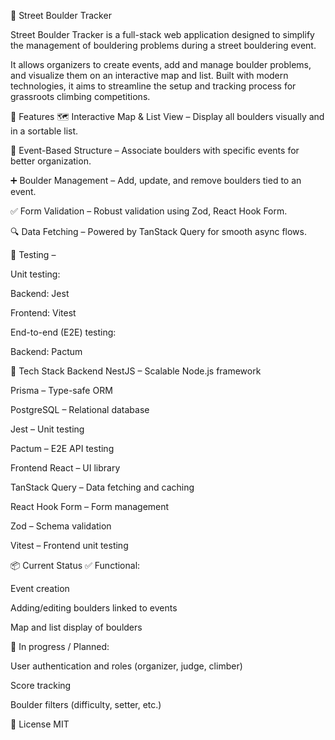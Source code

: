 🧗 Street Boulder Tracker

Street Boulder Tracker is a full-stack web application designed to simplify the management of bouldering problems during a street bouldering event.

It allows organizers to create events, add and manage boulder problems, and visualize them on an interactive map and list. Built with modern technologies, it aims to streamline the setup and tracking process for grassroots climbing competitions.

🚀 Features
🗺️ Interactive Map & List View – Display all boulders visually and in a sortable list.

📌 Event-Based Structure – Associate boulders with specific events for better organization.

➕ Boulder Management – Add, update, and remove boulders tied to an event.

✅ Form Validation – Robust validation using Zod, React Hook Form.

🔍 Data Fetching – Powered by TanStack Query for smooth async flows.

🧪 Testing –

Unit testing:

Backend: Jest

Frontend: Vitest

End-to-end (E2E) testing:

Backend: Pactum

🧱 Tech Stack
Backend
NestJS – Scalable Node.js framework

Prisma – Type-safe ORM

PostgreSQL – Relational database

Jest – Unit testing

Pactum – E2E API testing

Frontend
React – UI library

TanStack Query – Data fetching and caching

React Hook Form – Form management

Zod – Schema validation

Vitest – Frontend unit testing

📦 Current Status
✅ Functional:

Event creation

Adding/editing boulders linked to events

Map and list display of boulders

🚧 In progress / Planned:

User authentication and roles (organizer, judge, climber)

Score tracking

Boulder filters (difficulty, setter, etc.)


📄 License
MIT
